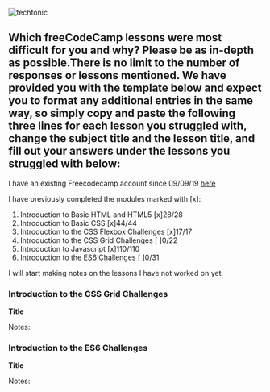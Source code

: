 ![techtonic](https://user-images.githubusercontent.com/55994508/91937200-0c6f1c00-ecb7-11ea-96e4-1836bfca0056.jpg)

## Which freeCodeCamp lessons were most difficult for you and why? Please be as in-depth as possible.There is no limit to the number of responses or lessons mentioned. We have provided you with the template below and expect you to format any additional entries in the same way, so simply copy and paste the following three lines for each lesson you struggled with, change the subject title and the lesson title, and fill out your answers under the lessons you struggled with below:

I have an existing Freecodecamp account since 09/09/19 [here](https://www.freecodecamp.org/rixiobarrios)

I have previously completed the modules marked with [x]:

1. Introduction to Basic HTML and HTML5 [x]28/28
2. Introduction to Basic CSS [x]44/44
3. Introduction to the CSS Flexbox Challenges [x]17/17
4. Introduction to the CSS Grid Challenges [ ]0/22
5. Introduction to Javascript [x]110/110
6. Introduction to the ES6 Challenges [ ]0/31

I will start making notes on the lessons I have not worked on yet.

### Introduction to the CSS Grid Challenges

**Title**

Notes:

### Introduction to the ES6 Challenges

**Title**

Notes:

